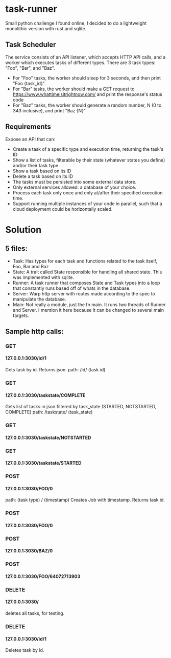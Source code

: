 # task-runner 

Small python challenge I found online, I decided to do a lightweight monolithic version with rust and sqlite. 

## Task Scheduler
The service consists of an API listener, which accepts HTTP API calls, and a worker which executes tasks of different types. There are 3 task types: "Foo", "Bar", and "Baz".

- For "Foo" tasks, the worker should sleep for 3 seconds, and then print "Foo {task_id}".
- For "Bar" tasks, the worker should make a GET request to https://www.whattimeisitrightnow.com/ and print the response's status code
- For "Baz" tasks, the worker should generate a random number, N (0 to 343 inclusive), and print "Baz {N}"

## Requirements
Expose an API that can:
- Create a task of a specific type and execution time, returning the task's ID
- Show a list of tasks, filterable by their state (whatever states you define) and/or their task type
- Show a task based on its ID
- Delete a task based on its ID
- The tasks must be persisted into some external data store.
- Only external services allowed: a database of your choice.
- Process each task only once and only at/after their specified execution time.
- Support running multiple instances of your code in parallel, such that a cloud deployment could be horizontally scaled.


# Solution
## 5 files:
- Task: Has types for each task and functions related to the task itself, Foo, Bar and Baz
- State: A trait called State responsible for handling all shared state. This was implemented with sqlite.
- Runner: A task runner that composes State and Task types into a loop that constantly runs based off of whats in the database.
- Server: Warp http server with routes made according to the spec to manipulate the database.
- Main: Not really a module, just the fn main. It runs two threads of Runner and Server. I mention it here because it can be changed to several main targets.

## Sample http calls:

### GET
#### 127.0.0.1:3030/id/1
Gets task by id. Returns json. path: /id/ (task id)

### GET
#### 127.0.0.1:3030/taskstate/COMPLETE
Gets list of tasks in json filtered by task_state (STARTED, NOTSTARTED, COMPLETE)
path: /taskstate/ (task_state)

### GET
#### 127.0.0.1:3030/taskstate/NOTSTARTED

### GET
#### 127.0.0.1:3030/taskstate/STARTED

### POST
#### 127.0.0.1:3030/FOO/0
path: (task type) / (timestamp)
Creates Job with timestamp. Returns task id.

### POST
#### 127.0.0.1:3030/FOO/0

### POST
#### 127.0.0.1:3030/BAZ/0

### POST
#### 127.0.0.1:3030/FOO/64072713903

### DELETE
#### 127.0.0.1:3030/
deletes all tasks, for testing.

### DELETE
#### 127.0.0.1:3030/id/1
Deletes task by id.
